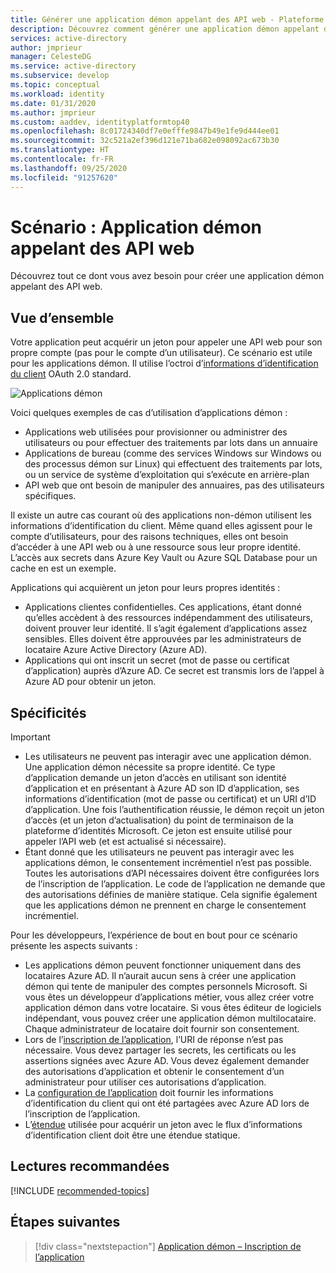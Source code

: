 ```yaml
---
title: Générer une application démon appelant des API web - Plateforme d’identités Microsoft | Azure
description: Découvrez comment générer une application démon appelant des API web
services: active-directory
author: jmprieur
manager: CelesteDG
ms.service: active-directory
ms.subservice: develop
ms.topic: conceptual
ms.workload: identity
ms.date: 01/31/2020
ms.author: jmprieur
ms.custom: aaddev, identityplatformtop40
ms.openlocfilehash: 8c01724340df7e0efffe9847b49e1fe9d444ee01
ms.sourcegitcommit: 32c521a2ef396d121e71ba682e098092ac673b30
ms.translationtype: HT
ms.contentlocale: fr-FR
ms.lasthandoff: 09/25/2020
ms.locfileid: "91257620"
---
```

# <a name="scenario-daemon-application-that-calls-web-apis"></a>Scénario : Application démon appelant des API web

Découvrez tout ce dont vous avez besoin pour créer une application démon appelant des API web.

## <a name="overview"></a>Vue d’ensemble

Votre application peut acquérir un jeton pour appeler une API web pour son propre compte (pas pour le compte d’un utilisateur). Ce scénario est utile pour les applications démon. Il utilise l’octroi d’[informations d’identification du client](v2-oauth2-client-creds-grant-flow.md) OAuth 2.0 standard.

![Applications démon](./media/scenario-daemon-app/daemon-app.svg)

Voici quelques exemples de cas d’utilisation d’applications démon :

- Applications web utilisées pour provisionner ou administrer des utilisateurs ou pour effectuer des traitements par lots dans un annuaire
- Applications de bureau (comme des services Windows sur Windows ou des processus démon sur Linux) qui effectuent des traitements par lots, ou un service de système d’exploitation qui s’exécute en arrière-plan
- API web que ont besoin de manipuler des annuaires, pas des utilisateurs spécifiques.

Il existe un autre cas courant où des applications non-démon utilisent les informations d’identification du client. Même quand elles agissent pour le compte d’utilisateurs, pour des raisons techniques, elles ont besoin d’accéder à une API web ou à une ressource sous leur propre identité. L’accès aux secrets dans Azure Key Vault ou Azure SQL Database pour un cache en est un exemple.

Applications qui acquièrent un jeton pour leurs propres identités :

- Applications clientes confidentielles. Ces applications, étant donné qu’elles accèdent à des ressources indépendamment des utilisateurs, doivent prouver leur identité. Il s’agit également d’applications assez sensibles. Elles doivent être approuvées par les administrateurs de locataire Azure Active Directory (Azure AD).
- Applications qui ont inscrit un secret (mot de passe ou certificat d’application) auprès d’Azure AD. Ce secret est transmis lors de l’appel à Azure AD pour obtenir un jeton.

## <a name="specifics"></a>Spécificités

> [!IMPORTANT]
>
> - Les utilisateurs ne peuvent pas interagir avec une application démon. Une application démon nécessite sa propre identité. Ce type d’application demande un jeton d’accès en utilisant son identité d’application et en présentant à Azure AD son ID d’application, ses informations d’identification (mot de passe ou certificat) et un URI d’ID d’application. Une fois l’authentification réussie, le démon reçoit un jeton d’accès (et un jeton d’actualisation) du point de terminaison de la plateforme d’identités Microsoft. Ce jeton est ensuite utilisé pour appeler l’API web (et est actualisé si nécessaire).
> - Étant donné que les utilisateurs ne peuvent pas interagir avec les applications démon, le consentement incrémentiel n’est pas possible. Toutes les autorisations d’API nécessaires doivent être configurées lors de l’inscription de l’application. Le code de l’application ne demande que des autorisations définies de manière statique. Cela signifie également que les applications démon ne prennent en charge le consentement incrémentiel.

Pour les développeurs, l’expérience de bout en bout pour ce scénario présente les aspects suivants :

- Les applications démon peuvent fonctionner uniquement dans des locataires Azure AD. Il n’aurait aucun sens à créer une application démon qui tente de manipuler des comptes personnels Microsoft. Si vous êtes un développeur d’applications métier, vous allez créer votre application démon dans votre locataire. Si vous êtes éditeur de logiciels indépendant, vous pouvez créer une application démon multilocataire. Chaque administrateur de locataire doit fournir son consentement.
- Lors de l’[inscription de l’application](./scenario-daemon-app-registration.md), l’URI de réponse n’est pas nécessaire. Vous devez partager les secrets, les certificats ou les assertions signées avec Azure AD. Vous devez également demander des autorisations d’application et obtenir le consentement d’un administrateur pour utiliser ces autorisations d’application.
- La [configuration de l’application](./scenario-daemon-app-configuration.md) doit fournir les informations d’identification du client qui ont été partagées avec Azure AD lors de l’inscription de l’application.
- L’[étendue](scenario-daemon-acquire-token.md#scopes-to-request) utilisée pour acquérir un jeton avec le flux d’informations d’identification client doit être une étendue statique.

## <a name="recommended-reading"></a>Lectures recommandées

[!INCLUDE [recommended-topics](../../../includes/active-directory-develop-scenarios-prerequisites.md)]

## <a name="next-steps"></a>Étapes suivantes

> [!div class="nextstepaction"]
> [Application démon – Inscription de l’application](./scenario-daemon-app-registration.md)

